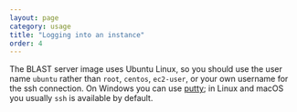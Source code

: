 ```yaml
---
layout: page
category: usage
title: "Logging into an instance"
order: 4
---
```


The BLAST server image uses Ubuntu Linux, so you should use the user name `ubuntu`
rather than `root`, `centos`, `ec2-user`, or your own username for the ssh
connection. On Windows you can use [putty](https://www.putty.org/); in Linux and macOS you usually `ssh` is
available by default. 

